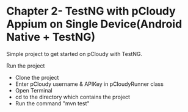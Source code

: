 # Chapter 2- TestNG with pCloudy Appium on Single Device(Android Native + TestNG)

Simple project to get started on pCloudy with TestNG.


Run the project

* Clone the project
* Enter pCloudy username & APIKey in pCloudyRunner class
* Open Terminal
* cd to the directory which contains the project
* Run the command "mvn test"




